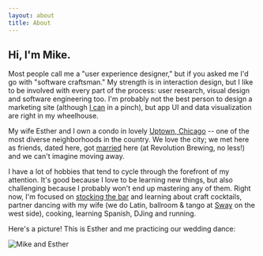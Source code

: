 ```yaml
---
layout: about
title: About
---
```


## Hi, I'm Mike.

Most people call me a "user experience designer," but if you asked me I'd go with "software craftsman." My strength is in interaction design, but I like to be involved with every part of the process: user research, visual design and software engineering too. I'm probably not the best person to design a marketing site (although [I can](http://www.foogenda.com) in a pinch), but app UI and data visualization are right in my wheelhouse.

My wife Esther and I own a condo in lovely [Uptown, Chicago](http://en.wikipedia.org/wiki/Uptown,_Chicago) -- one of the most diverse neighborhoods in the country. We love the city; we met here as friends, dated here, got [married](http://www.mikeandesther.com) here (at Revolution Brewing, no less!) and we can't imagine moving away.

I have a lot of hobbies that tend to cycle through the forefront of my attention. It's good because I love to be learning new things, but also challenging because I probably won't end up mastering any of them. Right now, I'm focused on [stocking the bar](https://www.pinterest.com/michaelniebling/bar-wishlist/) and learning about craft cocktails, partner dancing with my wife (we do Latin, ballroom & tango at [Sway](http://www.swaydancechicago.com/) on the west side), cooking, learning Spanish, DJing and running.

Here's a picture! This is Esther and me practicing our wedding dance:

![Mike and Esther]({{site.img}}/about/self.jpg)

